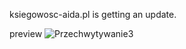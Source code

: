 ksiegowosc-aida.pl is getting an update.

preview
![Przechwytywanie3](https://user-images.githubusercontent.com/74743453/159527994-734d7444-ab4f-48ee-8e48-638708f9e8b0.PNG)
